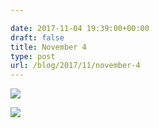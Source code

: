 ```yaml
---

date: 2017-11-04 19:39:00+00:00
draft: false
title: November 4
type: post
url: /blog/2017/11/november-4
---
```




  
   ![](/images/2017-11-04-201711november-4/IMG_2632.jpg)

  

  
   ![](/images/2017-11-04-201711november-4/IMG_2633.jpg)

  


